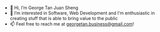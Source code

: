 - 👋 Hi, I’m George Tan Juan Sheng
- 👀 I’m interested in Software, Web Development and I'm enthusiastic in creating stuff that is able to bring value to the public
- 📫 Feel free to reach me at georgetan.business@gmail.com!

<!---
GeorgeTan615/GeorgeTan615 is a ✨ special ✨ repository because its `README.md` (this file) appears on your GitHub profile.
You can click the Preview link to take a look at your changes.
--->
